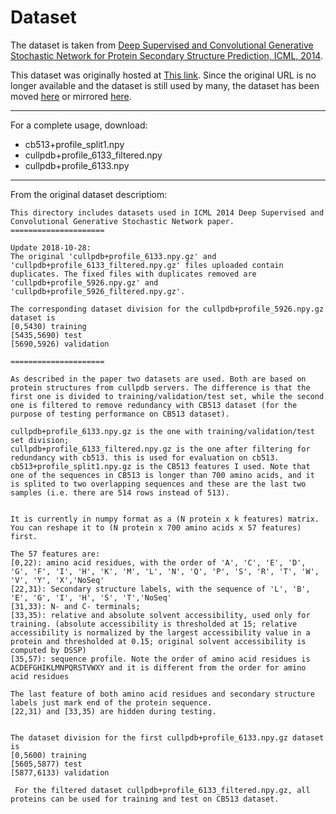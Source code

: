 # Dataset

The dataset is taken from [Deep Supervised and Convolutional Generative Stochastic Network for Protein Secondary Structure Prediction, ICML, 2014](https://proceedings.mlr.press/v32/zhou14.html).

This dataset was originally hosted at [This link](http://www.princeton.edu/~jzthree/datasets/ICML2014/). Since the original URL is no longer available and the dataset is still used by many, the dataset has been moved [here](https://zenodo.org/record/7764556#.ZByi1ezMJvI) or mirrored [here](https://mega.nz/folder/xct0XSpA#SKz72JtnSAaX61QLMC_JNg).

---

For a complete usage, download:

- cb513+profile_split1.npy
- cullpdb+profile_6133_filtered.npy
- cullpdb+profile_6133.npy

---
From the original dataset descriptiom:

```
This directory includes datasets used in ICML 2014 Deep Supervised and Convolutional Generative Stochastic Network paper.
=====================

Update 2018-10-28:
The original 'cullpdb+profile_6133.npy.gz' and 'cullpdb+profile_6133_filtered.npy.gz' files uploaded contain duplicates. The fixed files with duplicates removed are  'cullpdb+profile_5926.npy.gz' and 'cullpdb+profile_5926_filtered.npy.gz'.

The corresponding dataset division for the cullpdb+profile_5926.npy.gz dataset is
[0,5430) training
[5435,5690) test 
[5690,5926) validation

=====================

As described in the paper two datasets are used. Both are based on protein structures from cullpdb servers. The difference is that the first one is divided to training/validation/test set, while the second one is filtered to remove redundancy with CB513 dataset (for the purpose of testing performance on CB513 dataset).

cullpdb+profile_6133.npy.gz is the one with training/validation/test set division;
cullpdb+profile_6133_filtered.npy.gz is the one after filtering for redundancy with cb513. this is used for evaluation on cb513.
cb513+profile_split1.npy.gz is the CB513 features I used. Note that one of the sequences in CB513 is longer than 700 amino acids, and it is splited to two overlapping sequences and these are the last two samples (i.e. there are 514 rows instead of 513).


It is currently in numpy format as a (N protein x k features) matrix. You can reshape it to (N protein x 700 amino acids x 57 features) first. 

The 57 features are:
[0,22): amino acid residues, with the order of 'A', 'C', 'E', 'D', 'G', 'F', 'I', 'H', 'K', 'M', 'L', 'N', 'Q', 'P', 'S', 'R', 'T', 'W', 'V', 'Y', 'X','NoSeq'
[22,31): Secondary structure labels, with the sequence of 'L', 'B', 'E', 'G', 'I', 'H', 'S', 'T','NoSeq'
[31,33): N- and C- terminals;
[33,35): relative and absolute solvent accessibility, used only for training. (absolute accessibility is thresholded at 15; relative accessibility is normalized by the largest accessibility value in a protein and thresholded at 0.15; original solvent accessibility is computed by DSSP)
[35,57): sequence profile. Note the order of amino acid residues is ACDEFGHIKLMNPQRSTVWXY and it is different from the order for amino acid residues

The last feature of both amino acid residues and secondary structure labels just mark end of the protein sequence. 
[22,31) and [33,35) are hidden during testing.


The dataset division for the first cullpdb+profile_6133.npy.gz dataset is
[0,5600) training
[5605,5877) test 
[5877,6133) validation

 For the filtered dataset cullpdb+profile_6133_filtered.npy.gz, all proteins can be used for training and test on CB513 dataset.
 
```



